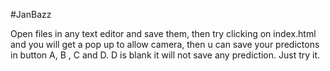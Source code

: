 #JanBazz

Open files in any text editor and save them, then try clicking on index.html and you will get a pop up to allow camera, then u can save your predictons in button A, B  , C and D. D is blank it will not save any prediction. Just try it.
